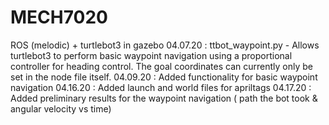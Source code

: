 # MECH7020
ROS (melodic) + turtlebot3 in gazebo 
04.07.20 : ttbot_waypoint.py - Allows turtlebot3 to perform basic waypoint navigation using a proportional controller for heading control. The goal coordinates can currently only be set in the node file itself.
04.09.20 : Added functionality for basic waypoint navigation
04.16.20 : Added launch and world files for apriltags
04.17.20 : Added preliminary results for the waypoint navigation ( path the bot took & angular velocity vs time)
